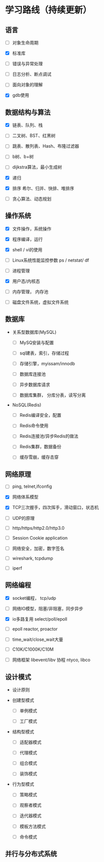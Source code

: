 # 学习路线（持续更新）


<!--more-->

## 语言

- [ ] 对象生命周期

- [x] 标准库

- [ ] 错误与异常处理

- [ ] 日志分析、断点调试

- [ ] 面向对象的理解

- [x] gdb使用

## 数据结构与算法

- [x] 链表、队列、栈

- [ ] 二叉树、BST、红黑树

- [ ] 跳表、散列表、Hash、布隆过滤器

- [ ] b树、b+树

- [ ] dijkstra算法，最小生成树

- [x] 递归

- [x] 排序 希尔、归并、快排、堆排序

- [ ] 贪心算法、动态规划

## 操作系统

- [x] 文件操作，系统操作

- [x] 程序编译，运行

- [x] shell / vi的使用

- [ ] Linux系统性能监控参数 ps / netstat/ df

- [ ] 进程管理

- [x] 用户态/内核态

- [ ] 内存管理， 内存池

- [ ] 磁盘文件系统，虚拟文件系统

## 数据库

- 关系型数据库(MySQL)
  
  - [ ] MySQ安装与配置
  
  - [ ] sql建表，索引，存储过程
  
  - [ ] 存储引擎，myissam/innodb
  
  - [ ] 数据库连接池
  
  - [ ] 异步数据库请求
  
  - [ ] 数据库集群， 分库分表，读写分离

- NoSQL(Redis)
  
  - [ ] Redis编译安全，配置
  
  - [ ] Redis命令使用
  
  - [ ] Redis连接池/异步Redis的做法
  
  - [ ] Redis集群，数据备份
  
  - [ ] 缓存雪崩，缓存击穿

## 网络原理

- [ ] ping, telnet,ifconfig

- [x] 网络体系模型

- [x] TCP三次握手，四次挥手，滑动窗口，状态机

- [ ] UDP的原理

- [ ] http/https/http2.0/http3.0

- [ ] Session Cookie application

- [ ] 网络安全，加密，数字签名

- [ ] wireshark, tcpdump

- [ ] iperf

## 网络编程

- [x] socket编程， tcp/udp

- [ ] 网络IO模型，阻塞/非阻塞，同步异步

- [x] io多路复用 select/poll/epoll

- [ ] epoll reactor, proactor

- [ ] time_wait/close_wait大量

- [ ] C10K/C1000K/C10M

- [ ] 网络框架 libevent/libv 协程 ntyco, libco

## 设计模式

- 设计原则

- 创建型模式
  
  - [ ] 单例模式
  
  - [ ] 工厂模式

- 结构型模式
  
  - [ ] 适配器模式
  
  - [ ] 代理模式
  
  - [ ] 组合模式
  
  - [ ] 装饰模式

- 行为型模式
  
  - [ ] 策略模式
  
  - [ ] 观察者模式
  
  - [ ] 迭代器模式
  
  - [ ] 模板方法模式
  
  - [ ] 命令模式

## 并行与分布式系统

   

